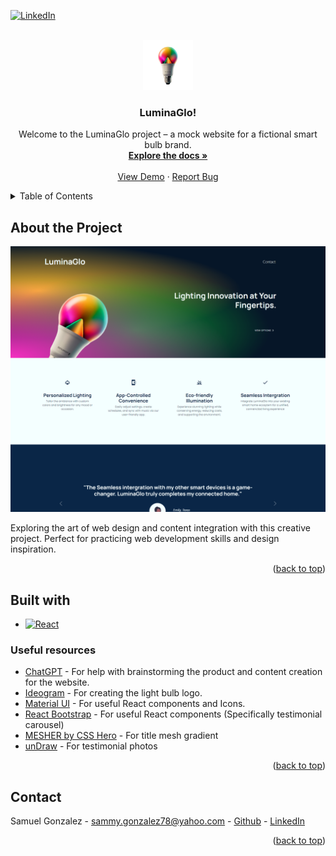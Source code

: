 <a id="readme-top">

<!-- PROJECT SHIELDS -->
[![LinkedIn][linkedin-shield]][linkedin-url]

<!-- PROJECT HEADING -->
<br />
<div align="center">
  <a href="https://github.com/github_username/repo_name">
    <img src="src/assets/images/LuminaGlo-bulb-img.png" alt="Logo" width="80" height="80">
  </a>

<h3 align="center">LuminaGlo!</h3>

  <p align="center">
    Welcome to the LuminaGlo project – a mock website for a fictional smart bulb brand.
    <br />
    <a href="https://github.com/SammyG951/LuminaGlo-site"><strong>Explore the docs »</strong></a>
    <br />
    <br />
    <a href="https://github.com/github_username/repo_name">View Demo</a>
    ·
    <a href="https://github.com/SammyG951/LuminaGlo-site/issues">Report Bug</a>
  </p>
</div>

<!-- TABLE OF CONTENTS -->
<details>
  <summary>Table of Contents</summary>
  <ol>
    <li>
      <a href="#about-the-project">About The Project</a>
      <ul>
        <li><a href="#built-with">Built With</a></li>
        <li><a href="#useful-resources">Useful Resources</a></li>
      </ul>
    </li>
    <li><a href="#contact">Contact</a></li>
  </ol>
</details>

<!-- ABOUT THE PROJECT -->
## About the Project

[![Product Name Screen Shot][product-screenshot]]()

Exploring the art of web design and content integration with this creative project. Perfect for practicing web development skills and design inspiration.

<p align="right">(<a href=#readme-top>back to top</a>)</p>

## Built with

* [![React][React.js]][React-url]

### Useful resources

- [ChatGPT](https://openai.com/blog/chatgpt) - For help with brainstorming the product and content creation for the website.
- [Ideogram](https://ideogram.ai/t/trending) - For creating the light bulb logo.
- [Material UI](https://mui.com/material-ui/) - For useful React components and Icons.
- [React Bootstrap](https://react-bootstrap.netlify.app/docs/components/carousel/) - For useful React components (Specifically testimonial carousel)
- [MESHER by CSS Hero](https://csshero.org/mesher/) - For title mesh gradient
- [unDraw](https://undraw.co/) - For testimonial photos

<p align="right">(<a href=#readme-top>back to top</a>)</p>

<!-- CONTACT -->
## Contact

Samuel Gonzalez - sammy.gonzalez78@yahoo.com - [Github](https://github.com/SammyG951) - [LinkedIn][linkedin-url]

<p align="right">(<a href=#readme-top>back to top</a>)</p>

<!-- MARKDOWN LINKS & IMAGES -->

[linkedin-shield]: https://img.shields.io/badge/-LinkedIn-black.svg?style=for-the-badge&logo=linkedin&colorB=555
[linkedin-url]: https://www.linkedin.com/in/samuel-gonzalez-iii/
[product-screenshot]: src/assets/images/Site-screenshot.png
[React.js]: https://img.shields.io/badge/React-20232A?style=for-the-badge&logo=react&logoColor=61DAFB
[React-url]: https://reactjs.org/
